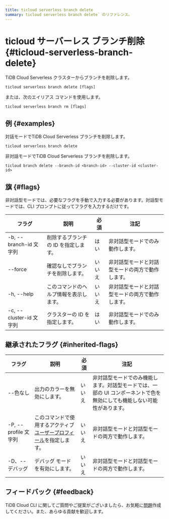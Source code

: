 ```yaml
---
title: ticloud serverless branch delete
summary: ticloud serverless branch delete` のリファレンス。
---
```


# ticloud サーバーレス ブランチ削除 {#ticloud-serverless-branch-delete}

TiDB Cloud Serverless クラスターからブランチを削除します。

```shell
ticloud serverless branch delete [flags]
```

または、次のエイリアス コマンドを使用します。

```shell
ticloud serverless branch rm [flags]
```

## 例 {#examples}

対話モードでTiDB Cloud Serverless ブランチを削除します。

```shell
ticloud serverless branch delete
```

非対話モードでTiDB Cloud Serverless ブランチを削除します。

```shell
ticloud branch delete --branch-id <branch-id> --cluster-id <cluster-id>
```

## 旗 {#flags}

非対話型モードでは、必要なフラグを手動で入力する必要があります。対話型モードでは、CLI プロンプトに従ってフラグを入力するだけです。

| フラグ                  | 説明                   | 必須  | 注記                       |
| -------------------- | -------------------- | --- | ------------------------ |
| -b, --branch-id 文字列  | 削除するブランチの ID を指定します。 | はい  | 非対話型モードでのみ動作します。         |
|  --force             | 確認なしでブランチを削除します。     | いいえ | 非対話型モードと対話型モードの両方で動作します。 |
| -h, --help           | このコマンドのヘルプ情報を表示します。  | いいえ | 非対話型モードと対話型モードの両方で動作します。 |
| -c, --cluster-id 文字列 | クラスターの ID を指定します。    | はい  | 非対話型モードでのみ動作します。         |

## 継承されたフラグ {#inherited-flags}

| フラグ               | 説明                                                                             | 必須  | 注記                                                             |
| ----------------- | ------------------------------------------------------------------------------ | --- | -------------------------------------------------------------- |
| --色なし             | 出力のカラーを無効にします。                                                                 | いいえ | 非対話型モードでのみ機能します。対話型モードでは、一部の UI コンポーネントで色を無効にしても機能しない可能性があります。 |
| -P, --profile 文字列 | このコマンドで使用するアクティブ[ユーザープロフィール](/tidb-cloud/cli-reference.md#user-profile)を指定します。 | いいえ | 非対話型モードと対話型モードの両方で動作します。                                       |
| -D、--デバッグ         | デバッグ モードを有効にします。                                                               | いいえ | 非対話型モードと対話型モードの両方で動作します。                                       |

## フィードバック {#feedback}

TiDB Cloud CLI に関してご質問やご提案がございましたら、お気軽に[問題](https://github.com/tidbcloud/tidbcloud-cli/issues/new/choose)作成してください。また、あらゆる貢献を歓迎します。
